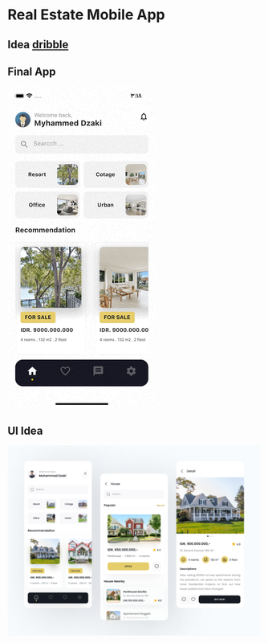 # Real Estate Mobile App

## Idea [dribble](https://dribbble.com/shots/16805313-Real-Estate-App)

## Final App

![Final App!](/realestate.gif "Final App Idea")

## UI Idea

![Real Estate App UI!](/idea.png "Real Estate App UI Idea")
